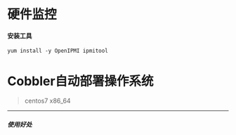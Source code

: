 # 硬件监控


#### 安装工具

```
yum install -y OpenIPMI ipmitool
```


# Cobbler自动部署操作系统
> centos7 x86_64
> 
***
##### 使用好处
<pre>





</pre>
